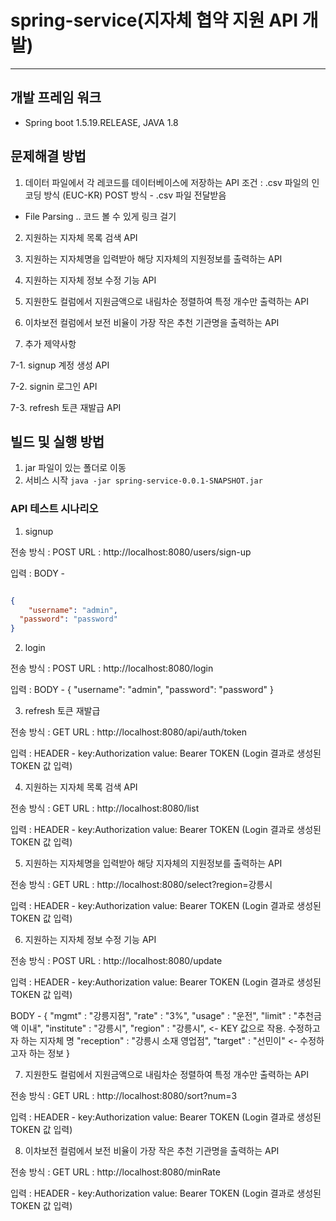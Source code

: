 # spring-service(지자체 협약 지원 API 개발)

* * *

## 개발 프레임 워크
* Spring boot 1.5.19.RELEASE, JAVA 1.8


## 문제해결 방법

1. 데이터 파일에서 각 레코드를 데이터베이스에 저장하는 API
조건 : .csv 파일의 인코딩 방식 (EUC-KR)
POST 방식 - .csv 파일 전달받음

* File Parsing
.. 코드 볼 수 있게 링크 걸기





2. 지원하는 지자체 목록 검색 API

3. 지원하는 지자체명을 입력받아 해당 지자체의 지원정보를 출력하는 API

4. 지원하는 지자체 정보 수정 기능 API

5. 지원한도 컬럼에서 지원금액으로 내림차순 정렬하여 특정 개수만 출력하는 API

6. 이차보전 컬럼에서 보전 비율이 가장 작은 추천 기관명을 출력하는 API

7. 추가 제약사항

7-1. signup 계정 생성 API

7-2. signin 로그인 API

7-3. refresh 토큰 재발급 API



## 빌드 및 실행 방법


1. jar 파일이 있는 폴더로 이동
2. 서비스 시작
``` java -jar spring-service-0.0.1-SNAPSHOT.jar ```

### API 테스트 시나리오


1. signup 

전송 방식 : POST
URL : http://localhost:8080/users/sign-up

입력 :
BODY - 
```json

{
	"username": "admin",
  "password": "password"
}
```


2. login

전송 방식 : POST
URL : http://localhost:8080/login

입력 :
BODY - 
{
	"username": "admin",
  "password": "password"
}

3. refresh 토큰 재발급

전송 방식 : GET
URL : http://localhost:8080/api/auth/token

입력 :
HEADER - 
key:Authorization 
value: Bearer TOKEN (Login 결과로 생성된 TOKEN 값 입력)

4. 지원하는 지자체 목록 검색 API

전송 방식 : GET
URL : http://localhost:8080/list

입력 :
HEADER - 
key:Authorization 
value: Bearer TOKEN (Login 결과로 생성된 TOKEN 값 입력)

5. 지원하는 지자체명을 입력받아 해당 지자체의 지원정보를 출력하는 API

전송 방식 : GET
URL : http://localhost:8080/select?region=강릉시

입력 :
HEADER - 
key:Authorization 
value: Bearer TOKEN (Login 결과로 생성된 TOKEN 값 입력)

6. 지원하는 지자체 정보 수정 기능 API

전송 방식 : POST
URL : http://localhost:8080/update

입력 :
HEADER - 
key:Authorization 
value: Bearer TOKEN (Login 결과로 생성된 TOKEN 값 입력)

BODY - 
{
  "mgmt" : "강릉지점", 
  "rate" : "3%",
  "usage" : "운전",
  "limit" : "추천금액 이내",
  "institute" : "강릉시",
  "region" : "강릉시", <- KEY 값으로 작용. 수정하고자 하는 지자체 명
  "reception" : "강릉시 소재 영업점",
  "target" : "선민이" <- 수정하고자 하는 정보
}

7. 지원한도 컬럼에서 지원금액으로 내림차순 정렬하여 특정 개수만 출력하는 API

전송 방식 : GET
URL : http://localhost:8080/sort?num=3

입력 :
HEADER - 
key:Authorization 
value: Bearer TOKEN (Login 결과로 생성된 TOKEN 값 입력)

8. 이차보전 컬럼에서 보전 비율이 가장 작은 추천 기관명을 출력하는 API

전송 방식 : GET
URL : http://localhost:8080/minRate

입력 :
HEADER - 
key:Authorization 
value: Bearer TOKEN (Login 결과로 생성된 TOKEN 값 입력)


